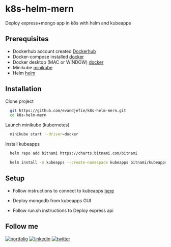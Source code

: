 # k8s-helm-mern

Deploy express+mongo app in k8s with helm and kubeapps

## Prerequisites

- Dockerhub account created [Dockerhub](https://hub.docker.com/)
- Docker-compose installed [docker](https://docs.docker.com/compose/install/)
- Docker desktop (MAC or WINDOW) [docker](https://docs.docker.com/get-docker/)
- Minikube [minikube](https://minikube.sigs.k8s.io/docs/start/)
- Helm [helm](https://helm.sh/docs/intro/install/)


## Installation

Clone project

```bash
  git https://github.com/evandjefie/k8s-helm-mern.git
  cd k8s-helm-mern
```

Launch minikube (kubernetes)

```bash
  minikube start --driver=docker
```

Install kubeapps

```bash
  helm repo add bitnami https://charts.bitnami.com/bitnami
```

```bash
  helm install -n kubeapps --create-namespace kubeapps bitnami/kubeapps
```

## Setup

- Follow instructions to connect to kubeapps [here](https://kubeapps.dev/)

- Deploy mongodb from kubeapps GUI

- Follow run.sh instructions to Deploy express api


## Follow me
[![portfolio](https://img.shields.io/badge/my_portfolio-000?style=for-the-badge&logo=ko-fi&logoColor=white)](https://evandjefie.my.canva.site)
[![linkedin](https://img.shields.io/badge/linkedin-0A66C2?style=for-the-badge&logo=linkedin&logoColor=white)](https://www.linkedin.com/in/evan-djefie)
[![twitter](https://img.shields.io/badge/twitter-1DA1F2?style=for-the-badge&logo=twitter&logoColor=white)](https://twitter.com/EvanDjefie)